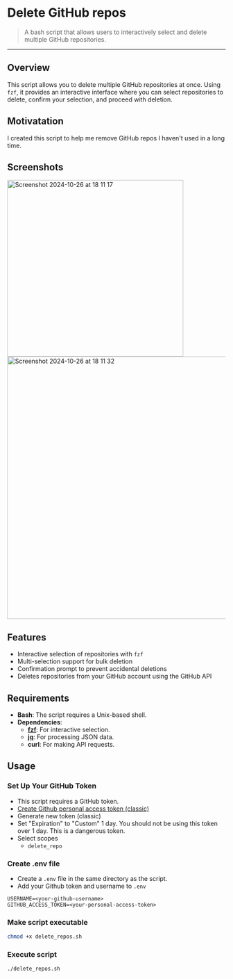 # Delete GitHub repos

> A bash script that allows users to interactively select and delete multiple GitHub repositories.

---

## Overview

This script allows you to delete multiple GitHub repositories at once. Using `fzf`, it provides an interactive interface where you can select repositories to delete, confirm your selection, and proceed with deletion.

## Motivatation

I created this script to help me remove GitHub repos I haven't used in a long time.

## Screenshots
<img width="406" alt="Screenshot 2024-10-26 at 18 11 17" src="https://github.com/user-attachments/assets/277fe9bf-09e0-43a7-a356-1adb6cd34a21">

<img width="604" alt="Screenshot 2024-10-26 at 18 11 32" src="https://github.com/user-attachments/assets/a5bbf212-643c-40a4-93c3-73e0da47c20e">

## Features

- Interactive selection of repositories with `fzf`
- Multi-selection support for bulk deletion
- Confirmation prompt to prevent accidental deletions
- Deletes repositories from your GitHub account using the GitHub API

## Requirements

- **Bash**: The script requires a Unix-based shell.
- **Dependencies**:
  - **[fzf](https://github.com/junegunn/fzf)**: For interactive selection.
  - **[jq](https://github.com/jqlang/jq)**: For processing JSON data.
  - **curl**: For making API requests.

## Usage

### Set Up Your GitHub Token

- This script requires a GitHub token.
- [Create Github personal access token (classic)](https://github.com/settings/tokens)
- Generate new token (classic)
- Set "Expiration" to "Custom" 1 day. You should not be using this token over 1 day. This is a dangerous token.
- Select scopes
  - `delete_repo`

### Create .env file

- Create a `.env` file in the same directory as the script.
- Add your Github token and username to `.env`

```plaintext
USERNAME=<your-github-username>
GITHUB_ACCESS_TOKEN=<your-personal-access-token>
```

### Make script executable

```sh
chmod +x delete_repos.sh
```

### Execute script

```sh
./delete_repos.sh
```
